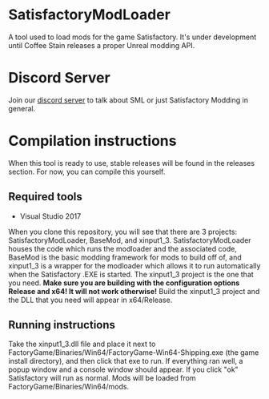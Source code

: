 # SatisfactoryModLoader
A tool used to load mods for the game Satisfactory. It's under development until Coffee Stain releases a proper Unreal modding API.

# Discord Server
Join our [discord server](https://discord.gg/QzcG9nX) to talk about SML or just Satisfactory Modding in general.

# Compilation instructions
When this tool is ready to use, stable releases will be found in the releases section. For now, you can compile this yourself.
## Required tools
* Visual Studio 2017

When you clone this repository, you will see that there are 3 projects: SatisfactoryModLoader, BaseMod, and xinput1_3. SatisfactoryModLoader houses the code which runs the modloader and the associated code, BaseMod is the basic modding framework for mods to build off of, and xinput1_3 is a wrapper for the modloader which allows it to run automatically when the Satisfactory .EXE is started.
The xinput1_3 project is the one that you need. __Make sure you are building with the configuration options Release and x64! It will not work otherwise!__
Build the xinput1_3 project and the DLL that you need will appear in x64/Release.
## Running instructions
Take the xinput1_3.dll file and place it next to FactoryGame/Binaries/Win64/FactoryGame-Win64-Shipping.exe (the game install directory), and then click that exe to run. If everything ran well, a popup window and a console window should appear. If you click "ok" Satisfactory will run as normal. Mods will be loaded from FactoryGame/Binaries/Win64/mods.
